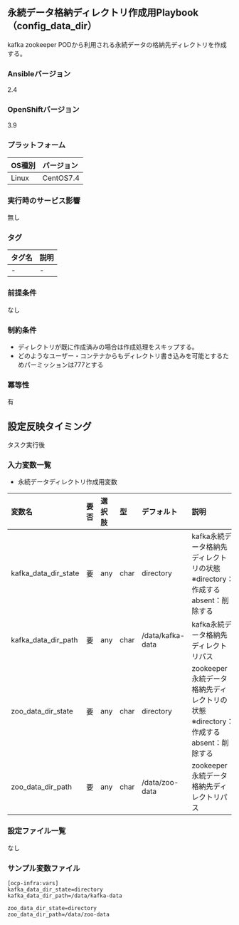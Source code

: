 ## 永続データ格納ディレクトリ作成用Playbook（config_data_dir）

kafka zookeeper PODから利用される永続データの格納先ディレクトリを作成する。

### Ansibleバージョン

2.4

### OpenShiftバージョン

3.9

### プラットフォーム

OS種別 | バージョン
:--- | :---
Linux  | CentOS7.4

### 実行時のサービス影響

無し

### タグ

タグ名 | 説明
:--- | :---
- | -

### 前提条件

なし

### 制約条件

- ディレクトリが既に作成済みの場合は作成処理をスキップする。
- どのようなユーザー・コンテナからもディレクトリ書き込みを可能とするためパーミッションは777とする

### 冪等性
有

## 設定反映タイミング
タスク実行後

### 入力変数一覧

- 永続データディレクトリ作成用変数

変数名 | 要否 | 選択肢 | 型 | デフォルト | 説明
:--- | :--- | :--- | :--- | :--- | :---
kafka_data_dir_state | 要 | any | char | directory | kafka永続データ格納先ディレクトリの状態<br>※directory：作成する<br>absent：削除する
kafka_data_dir_path | 要 | any | char | /data/kafka-data | kafka永続データ格納先ディレクトリパス
zoo_data_dir_state | 要 | any | char | directory | zookeeper永続データ格納先ディレクトリの状態<br>※directory：作成する<br>absent：削除する
zoo_data_dir_path | 要 | any | char | /data/zoo-data | zookeeper永続データ格納先ディレクトリパス

### 設定ファイル一覧

なし


### サンプル変数ファイル

    [ocp-infra:vars]
    kafka_data_dir_state=directory
    kafka_data_dir_path=/data/kafka-data

    zoo_data_dir_state=directory
    zoo_data_dir_path=/data/zoo-data
